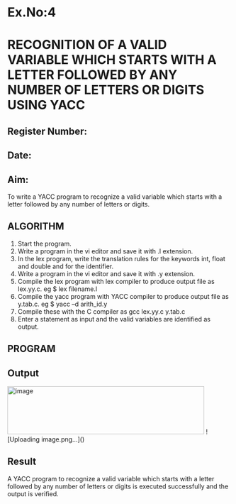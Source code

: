 # Ex.No:4
# RECOGNITION OF A VALID VARIABLE WHICH STARTS WITH A LETTER FOLLOWED BY ANY NUMBER OF LETTERS OR DIGITS USING YACC
## Register Number:
## Date:
## Aim:
To write a YACC program to recognize a valid variable which starts with a letter followed by any number of letters or digits.
## ALGORITHM
1.	Start the program.
2.	Write a program in the vi editor and save it with .l extension.
3.	In the lex program, write the translation rules for the keywords int, float and double and for the identifier.
4.	Write a program in the vi editor and save it with .y extension.
5.	Compile the lex program with lex compiler to produce output file as lex.yy.c. eg $ lex filename.l
6.	Compile the yacc program with YACC compiler to produce output file as y.tab.c. eg $ yacc –d arith_id.y
7.	Compile these with the C compiler as gcc lex.yy.c y.tab.c
8.	Enter a statement as input and the valid variables are identified as output.
## PROGRAM
## Output
<img width="444" height="108" alt="image" src="https://github.com/user-attachments/assets/14d06c3f-ba45-41ce-9086-e6bd7158bb2e" />
![Uploading image.png…]()

## Result
A YACC program to recognize a valid variable which starts with a letter followed by any number of letters or digits is executed successfully and the output is verified.
